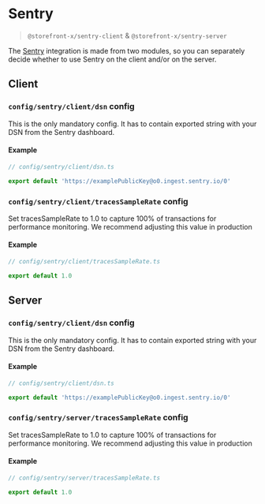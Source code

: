 # Sentry

> `@storefront-x/sentry-client` & `@storefront-x/sentry-server`

The [Sentry](https://sentry.io/welcome/) integration is made from two modules, so you can separately decide whether to use Sentry on the client and/or on the server.

## Client

### `config/sentry/client/dsn` config

This is the only mandatory config. It has to contain exported string with your DSN from the Sentry dashboard.

#### Example

```typescript
// config/sentry/client/dsn.ts

export default 'https://examplePublicKey@o0.ingest.sentry.io/0'
```

### `config/sentry/client/tracesSampleRate` config

Set tracesSampleRate to 1.0 to capture 100% of transactions for performance monitoring. We recommend adjusting this value in production

#### Example

```typescript
// config/sentry/client/tracesSampleRate.ts

export default 1.0
```

## Server

### `config/sentry/client/dsn` config

This is the only mandatory config. It has to contain exported string with your DSN from the Sentry dashboard.

#### Example

```typescript
// config/sentry/client/dsn.ts

export default 'https://examplePublicKey@o0.ingest.sentry.io/0'
```

### `config/sentry/server/tracesSampleRate` config

Set tracesSampleRate to 1.0 to capture 100% of transactions for performance monitoring. We recommend adjusting this value in production

#### Example

```typescript
// config/sentry/server/tracesSampleRate.ts

export default 1.0
```
